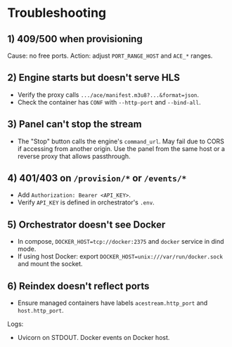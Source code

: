 # Troubleshooting

## 1) 409/500 when provisioning
Cause: no free ports.
Action: adjust `PORT_RANGE_HOST` and `ACE_*` ranges.

## 2) Engine starts but doesn't serve HLS
- Verify the proxy calls `.../ace/manifest.m3u8?...&format=json`.
- Check the container has `CONF` with `--http-port` and `--bind-all`.

## 3) Panel can't stop the stream
- The "Stop" button calls the engine's `command_url`. May fail due to CORS if accessing from another origin. Use the panel from the same host or a reverse proxy that allows passthrough.

## 4) 401/403 on `/provision/*` or `/events/*`
- Add `Authorization: Bearer <API_KEY>`.
- Verify `API_KEY` is defined in orchestrator's `.env`.

## 5) Orchestrator doesn't see Docker
- In compose, `DOCKER_HOST=tcp://docker:2375` and `docker` service in dind mode.
- If using host Docker: export `DOCKER_HOST=unix:///var/run/docker.sock` and mount the socket.

## 6) Reindex doesn't reflect ports
- Ensure managed containers have labels `acestream.http_port` and `host.http_port`.

Logs:
- Uvicorn on STDOUT. Docker events on Docker host.